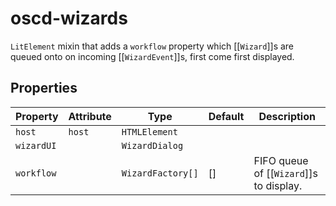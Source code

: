 # oscd-wizards

`LitElement` mixin that adds a `workflow` property which [[`Wizard`]]s are
queued onto on incoming [[`WizardEvent`]]s, first come first displayed.

## Properties

| Property   | Attribute | Type              | Default | Description                             |
|------------|-----------|-------------------|---------|-----------------------------------------|
| `host`     | `host`    | `HTMLElement`     |         |                                         |
| `wizardUI` |           | `WizardDialog`    |         |                                         |
| `workflow` |           | `WizardFactory[]` | []      | FIFO queue of [[`Wizard`]]s to display. |
